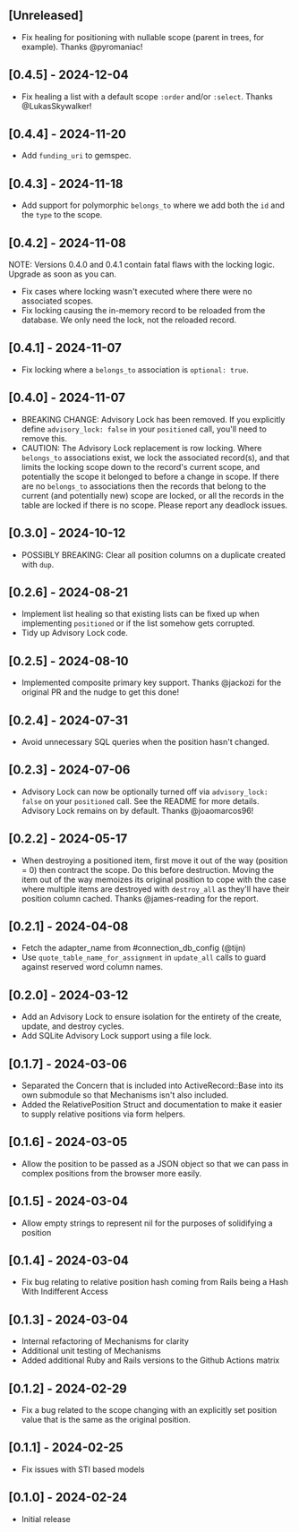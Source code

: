 ## [Unreleased]

- Fix healing for positioning with nullable scope (parent in trees, for example). Thanks @pyromaniac!

## [0.4.5] - 2024-12-04

- Fix healing a list with a default scope `:order` and/or `:select`. Thanks @LukasSkywalker!

## [0.4.4] - 2024-11-20

- Add `funding_uri` to gemspec.

## [0.4.3] - 2024-11-18

- Add support for polymorphic `belongs_to` where we add both the `id` and the `type` to the scope.

## [0.4.2] - 2024-11-08

NOTE: Versions 0.4.0 and 0.4.1 contain fatal flaws with the locking logic. Upgrade as soon as you can.

- Fix cases where locking wasn't executed where there were no associated scopes.
- Fix locking causing the in-memory record to be reloaded from the database. We only need the lock, not the reloaded record.

## [0.4.1] - 2024-11-07

- Fix locking where a `belongs_to` association is `optional: true`.

## [0.4.0] - 2024-11-07

- BREAKING CHANGE: Advisory Lock has been removed. If you explicitly define `advisory_lock: false` in your `positioned` call, you'll need to remove this.
- CAUTION: The Advisory Lock replacement is row locking. Where `belongs_to` associations exist, we lock the associated record(s), and that limits the locking scope down to the record's current scope, and potentially the scope it belonged to before a change in scope. If there are no `belongs_to` associations then the records that belong to the current (and potentially new) scope are locked, or all the records in the table are locked if there is no scope. Please report any deadlock issues.

## [0.3.0] - 2024-10-12

- POSSIBLY BREAKING: Clear all position columns on a duplicate created with `dup`.

## [0.2.6] - 2024-08-21

- Implement list healing so that existing lists can be fixed up when implementing `positioned` or if the list somehow gets corrupted.
- Tidy up Advisory Lock code.

## [0.2.5] - 2024-08-10

- Implemented composite primary key support. Thanks @jackozi for the original PR and the nudge to get this done!

## [0.2.4] - 2024-07-31

- Avoid unnecessary SQL queries when the position hasn't changed.

## [0.2.3] - 2024-07-06

- Advisory Lock can now be optionally turned off via `advisory_lock: false` on your `positioned` call. See the README for more details. Advisory Lock remains on by default. Thanks @joaomarcos96!

## [0.2.2] - 2024-05-17

- When destroying a positioned item, first move it out of the way (position = 0) then contract the scope. Do this before destruction. Moving the item out of the way memoizes its original position to cope with the case where multiple items are destroyed with `destroy_all` as they'll have their position column cached. Thanks @james-reading for the report.

## [0.2.1] - 2024-04-08

- Fetch the adapter_name from #connection_db_config (@tijn)
- Use `quote_table_name_for_assignment` in `update_all` calls to guard against reserved word column names.

## [0.2.0] - 2024-03-12

- Add an Advisory Lock to ensure isolation for the entirety of the create, update, and destroy cycles.
- Add SQLite Advisory Lock support using a file lock.

## [0.1.7] - 2024-03-06

- Separated the Concern that is included into ActiveRecord::Base into its own submodule so that Mechanisms isn't also included.
- Added the RelativePosition Struct and documentation to make it easier to supply relative positions via form helpers.

## [0.1.6] - 2024-03-05

- Allow the position to be passed as a JSON object so that we can pass in complex positions from the browser more easily.

## [0.1.5] - 2024-03-04

- Allow empty strings to represent nil for the purposes of solidifying a position

## [0.1.4] - 2024-03-04

- Fix bug relating to relative position hash coming from Rails being a Hash With Indifferent Access

## [0.1.3] - 2024-03-04

- Internal refactoring of Mechanisms for clarity
- Additional unit testing of Mechanisms
- Added additional Ruby and Rails versions to the Github Actions matrix

## [0.1.2] - 2024-02-29

- Fix a bug related to the scope changing with an explicitly set position value that is the same as the original position.

## [0.1.1] - 2024-02-25

- Fix issues with STI based models

## [0.1.0] - 2024-02-24

- Initial release
